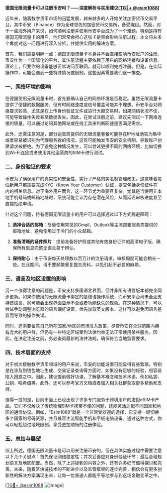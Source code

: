 **德国无限流量卡可以注册币安吗？——深度解析与实用建议[[TG💪+ @esim1088](https://t.me/s/esim1088)]**

近年来，随着数字货币市场的迅猛发展，越来越多的人开始关注加密货币交易平台，其中币安（Binance）作为全球领先的加密货币交易所，备受瞩目。然而，对于一些海外用户来说，如何顺利注册并使用币安平台成为了一个难题。特别是持有德国无限流量卡的用户，他们常常会担心这张卡是否会影响注册过程。本文将从多个角度对这一问题进行深入分析，并提供实用的解决方案。

首先，我们需要明确一点：德国无限流量卡本身并不会直接影响币安账户的注册。币安作为一个国际化的平台，其注册流程主要依赖于用户的网络连接和设备信息。理论上，只要你的设备能够正常访问互联网，就可以顺利完成注册。但是，在实际操作中，可能会遇到一些特殊情况或限制，这些因素需要我们逐一排查。

### 一、网络环境的影响

在德国使用无限流量卡时，首先要确认自己的网络环境是否稳定。虽然无限流量卡提供了便捷的数据服务，但有时网络速度或信号覆盖可能并不理想。币安平台对网络要求较高，尤其是在上传身份验证文件或进行大额交易时，如果网络状况不佳，可能导致操作失败甚至数据丢失。因此，在尝试注册之前，建议先测试一下网络连接的质量。可以通过访问其他网站或在线工具来判断网速是否满足需求。

此外，还需注意的是，部分运营商提供的无限流量套餐可能存在IP地址池较为集中或者容易被识别为代理服务器的情况。这有可能触发币安的安全机制，导致账户创建请求被拒绝。为了避免这种情况发生，可以尝试更换不同的网络环境，比如切换到Wi-Fi连接或者使用其他运营商的SIM卡进行测试。

### 二、身份验证的要求

币安为了确保用户的真实性和安全性，实行了严格的实名制管理政策。这意味着每位新用户都需要完成KYC（Know Your Customer）认证，提交包括身份证件在内的相关信息。对于海外用户而言，这一环节尤为重要且复杂。尤其是当使用非本地手机号码或邮箱地址时，系统可能会认为存在潜在风险，从而延迟审核进度甚至直接拒绝申请。

针对这个问题，持有德国无限流量卡的用户可以选择通过以下方式规避障碍：

1. **选择合适的邮箱**：尽量使用常见的Gmail、Outlook等主流邮箱服务商提供的邮箱地址，避免使用过于冷门的小众邮箱。
   
2. **准备清晰的证件照片**：提前准备好护照或其他有效身份证件的高清电子版，确保所有信息完整无误且易于辨认。

3. **保持耐心**：由于币安每天处理数以百万计的注册请求，审核周期可能会稍长一些。在此期间，请不要频繁重复提交资料，以免引起不必要的麻烦。

### 三、语言及地区设置的影响

另一个值得注意的问题是，币安支持多国语言界面，但并非所有语言版本都完全同步更新。如果你使用的无限流量卡绑定的是德语操作系统，而币安平台尚未全面支持该语言，则可能会出现界面显示不全或者功能缺失的现象。在这种情况下，可以尝试手动调整浏览器的语言偏好设置，优先加载英文版本，这样可以避免因语言差异而导致的操作失误。

同时，还需要留意自己所在国家/地区的市场准入政策。尽管币安在全球范围内拥有庞大的用户群，但仍有一些特定区域受到法律约束无法正常使用某些服务。因此，在决定注册之前，务必查阅最新的法律法规，确保符合当地监管要求。

### 四、技术层面的支持

对于初次接触数字货币领域的用户来说，币安的功能设置可能显得有些繁琐。特别是在涉及到钱包地址生成、交易记录查询等方面时，如果没有足够的经验，很容易陷入困惑之中。因此，建议提前做好功课，了解基本概念和技术术语，例如私钥、公钥、哈希值等。此外，还可以参考官方文档或者加入相关社群获取更多帮助和支持。

值得一提的是，目前市面上已经出现了许多专门服务于跨境用户的虚拟eSIM卡产品，它们不仅解决了传统物理SIM卡携带不便的问题，还能灵活适配不同国家和地区的通信协议。例如，“Esim1088”就是一个非常受欢迎的选择，它支持一键切换多个国家的号码资源，并且兼容主流智能手机和平板电脑设备。通过这种方式，你可以轻松绕过地域限制，享受更加顺畅的注册体验。

### 五、总结与展望

综上所述，德国无限流量卡是可以用来注册币安的，但在具体实施过程中需要注意以下几个关键点：首先保证网络稳定性；其次妥善应对身份验证环节；最后合理规划语言及地区配置。当然，除了上述提到的内容之外，还有许多细节值得探讨和完善。未来，随着区块链技术的不断进步以及监管框架的逐步完善，相信会有更多创新性的解决方案涌现出来，让每一位普通人都能平等地参与到这场金融变革之中。

[[TG💪+ @esim1088](https://t.me/s/esim1088) ![Image](https://i.postimg.cc/4NQfJmqS/Snipaste-2025-05-13-00-14-12.png)]